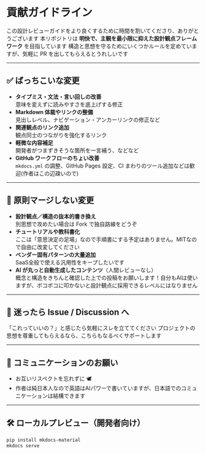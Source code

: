 # 貢献ガイドライン

この設計レビューガイドをより良くするために時間を割いてくださり、ありがとうございます
本リポジトリは **明快で、主観を最小限に抑えた設計観点フレームワーク** を目指しています
構造と思想を守るためにいくつかルールを定めていますが、気軽に PR を出してもらえるとうれしいです

---

## ✅ ばっちこいな変更

- **タイプミス・文法・言い回しの改善**  
  意味を変えずに読みやすさを底上げする修正
- **Markdown 体裁やリンクの整備**  
  見出しレベル、ナビゲーション・アンカーリンクの修正など
- **関連観点のリンク追加**  
  観点同士のつながりを強化するリンク
- **軽微な内容補足**  
  開発者がつまずきそうな箇所を一言補う、などなど
- **GitHub ワークフローのちょい改善**  
  `mkdocs.yml` の調整、GitHub Pages 設定、CI まわりのツール追加などは歓迎(作者はこの辺疎いので)

---

## 🚫 原則マージしない変更

- **設計観点／構造の抜本的書き換え**  
  別思想で攻めたい場合は Fork で独自路線をどうぞ
- **チュートリアルや教科書化**  
  ここは「意思決定の足場」なので手順書にする予定はありません。MITなので自由に改変してください
- **ベンダー固有パターンの大量追加**  
  SaaS全般で使える汎用性をキープしたいです
- **AI が丸っと自動生成したコンテンツ**（人間レビューなし）  
  概念と構造をきちんと確認した上での投稿をお願いします！自分もAIは使いますが、ボコボコに叩かないと設計観点に採用できるレベルにはなりません

---

## 🧭 迷ったら Issue / Discussion へ

「これっていいの？」と感じたら気軽にスレを立ててください
プロジェクトの思想を尊重してもらえるなら、こちらもなるべくサポートします

---

## 🤝 コミュニケーションのお願い

- お互いリスペクトを忘れずに 🕊️  
- 作者は純日本人なので英語はAIパワーで書いていますが、日本語でのコミュニケーションは結構できます

---

## 🛠 ローカルプレビュー（開発者向け）

```bash
pip install mkdocs-material
mkdocs serve
